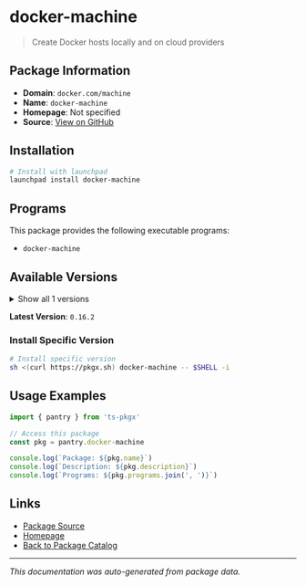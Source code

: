 # docker-machine

> Create Docker hosts locally and on cloud providers

## Package Information

- **Domain**: `docker.com/machine`
- **Name**: `docker-machine`
- **Homepage**: Not specified
- **Source**: [View on GitHub](https://github.com/pkgxdev/pantry/tree/main/projects/docker.com/machine/package.yml)

## Installation

```bash
# Install with launchpad
launchpad install docker-machine
```

## Programs

This package provides the following executable programs:

- `docker-machine`

## Available Versions

<details>
<summary>Show all 1 versions</summary>

- `0.16.2`

</details>

**Latest Version**: `0.16.2`

### Install Specific Version

```bash
# Install specific version
sh <(curl https://pkgx.sh) docker-machine -- $SHELL -i
```

## Usage Examples

```typescript
import { pantry } from 'ts-pkgx'

// Access this package
const pkg = pantry.docker-machine

console.log(`Package: ${pkg.name}`)
console.log(`Description: ${pkg.description}`)
console.log(`Programs: ${pkg.programs.join(', ')}`)
```

## Links

- [Package Source](https://github.com/pkgxdev/pantry/tree/main/projects/docker.com/machine/package.yml)
- [Homepage](#)
- [Back to Package Catalog](../package-catalog.md)

---

*This documentation was auto-generated from package data.*
